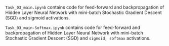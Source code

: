 `Task_03_main.ipynb` contains code for feed-forward and backpropagation of Hidden Layer Neural Network with mini-batch Stochastic Gradient Descent (SGD) and sigmoid activations.

`Task_03_main-Softmax.ipynb` contains code for feed-forward and backpropagation of Hidden Layer Neural Network with mini-batch Stochastic Gradient Descent (SGD) and `sigmoid, softmax` activations.

